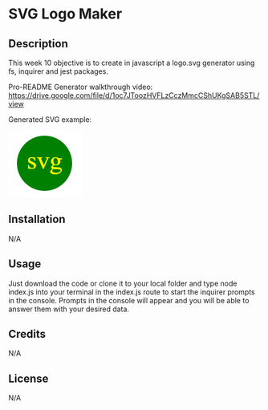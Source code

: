 # SVG Logo Maker

## Description

This week 10 objective is to create in javascript a logo.svg generator using fs, inquirer and jest packages.

Pro-README Generator walkthrough video: https://drive.google.com/file/d/1oc7JToozHVFLzCczMmcCShUKgSAB5STL/view

Generated SVG example:

![svg example](./images/svg-example.PNG)

## Installation
N/A

## Usage
Just download the code or clone it to your local folder and type node index.js into your terminal in the index.js route to start the inquirer prompts in the console.
Prompts in the console will appear and you will be able to answer them with your desired data.

## Credits
N/A

## License
N/A
